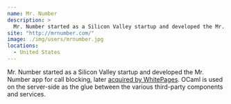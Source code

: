 ```yaml
---
name: Mr. Number
description: > 
  Mr. Number started as a Silicon Valley startup and developed the Mr. Number app for call blocking, later acquired by WhitePages.
site: "http://mrnumber.com/"
image: ./img/users/mrnumber.jpg
locations: 
  - United States
---
```


Mr. Number started as a Silicon Valley startup and developed the Mr. Number app for call blocking, later [acquired by WhitePages](http://allthingsd.com/20130601/whitepages-scoops-up-mr-number-an-android-app-for-blocking-unwanted-calls/). OCaml is used on the server-side as the glue between the various third-party components and services.</p>
